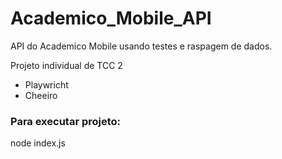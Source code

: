 # Academico_Mobile_API
API do Academico Mobile usando testes e raspagem de dados.

Projeto individual de TCC 2

- Playwricht
- Cheeiro

### Para executar projeto:
node index.js